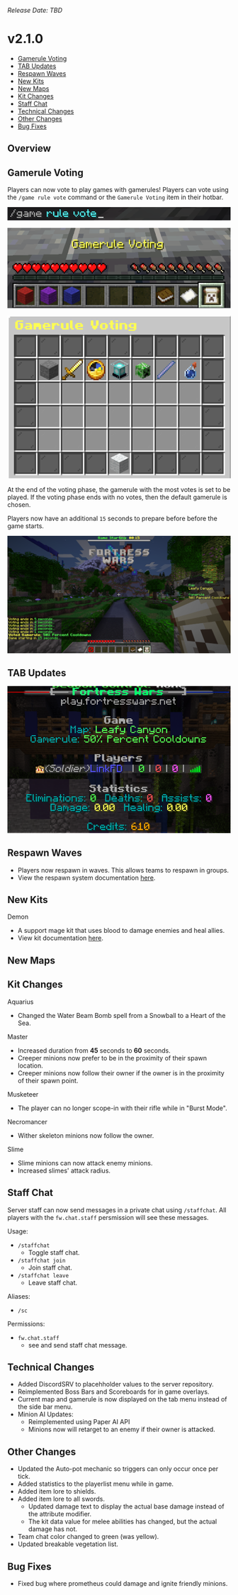 _Release Date: TBD_

# v2.1.0

- [Gamerule Voting](#gamerule-voting)
- [TAB Updates](#tab-updates)
- [Respawn Waves](#respawn-waves)
- [New Kits](#new-kits)
- [New Maps](#new-maps)
- [Kit Changes](#kit-changes)
- [Staff Chat](#staff-chat)
- [Technical Changes](#technical-changes)
- [Other Changes](#other-changes)
- [Bug Fixes](#bug-fixes)

## Overview

## Gamerule Voting

Players can now vote to play games with gamerules! Players can vote using the `/game rule vote` command or the `Gamerule Voting` item in their hotbar.

![Gamerule Voting Command](../assets/changelogs/v2.1.0/Gamerule%20Voting%20Command.png "Gamerule Voting Command")

![Gamerule Voing Item](../assets/changelogs/v2.1.0/Gamerule%20Voing%20Item.png "Gamerule Voing Item")

![Gamerule Voing GUI](../assets/changelogs/v2.1.0/Gamerule%20Voing%20GUI.png "Gamerule Voing GUI")

At the end of the voting phase, the gamerule with the most votes is set to be played. If the voting phase ends with no votes, then the default gamerule is chosen.

Players now have an additional `15` seconds to prepare before before the game starts.

![Before Game Start](../assets/changelogs/v2.1.0/Before%20Game%20Start.png "Before Game Start")

## TAB Updates

![TAB Updates](../assets/changelogs/v2.1.0/Tab%20Updates.png "TAB Updates")

## Respawn Waves

- Players now respawn in waves. This allows teams to respawn in groups.
- View the respawn system documentation [here](/technical_documentation/RespawnSystem).

## New Kits

Demon

- A support mage kit that uses blood to damage enemies and heal allies.
- View kit documentation [here](/kits/Demon).

## New Maps

## Kit Changes

Aquarius

- Changed the Water Beam Bomb spell from a Snowball to a Heart of the Sea.

Master

- Increased duration from **45** seconds to **60** seconds.
- Creeper minions now prefer to be in the proximity of their spawn location.
- Creeper minions now follow their owner if the owner is in the proximity of their spawn point.

Musketeer

- The player can no longer scope-in with their rifle while in "Burst Mode".

Necromancer

- Wither skeleton minions now follow the owner.

Slime

- Slime minions can now attack enemy minions.
- Increased slimes' attack radius.

## Staff Chat

Server staff can now send messages in a private chat using `/staffchat`. All players with the `fw.chat.staff` persmission will see these messages.

Usage:

- `/staffchat`
  - Toggle staff chat.
- `/staffchat join`
  - Join staff chat.
- `/staffchat leave`
  - Leave staff chat.

Aliases:

- `/sc`

Permissions:

- `fw.chat.staff`
  - see and send staff chat message.

## Technical Changes

- Added DiscordSRV to placehholder values to the server repository.
- Reimplemented Boss Bars and Scoreboards for in game overlays.
- Current map and gamerule is now displayed on the tab menu instead of the side bar menu.
- Minion AI Updates:
  - Reimplemented using Paper AI API
  - Minions now will retarget to an enemy if their owner is attacked.

## Other Changes

- Updated the Auto-pot mechanic so triggers can only occur once per tick.
- Added statistics to the playerlist menu while in game.
- Added item lore to shields.
- Added item lore to all swords.
  - Updated damage text to display the actual base damage instead of the attribute modifier.
  - The kit data value for melee abilities has changed, but the actual damage has not.
- Team chat color changed to green (was yellow).
- Updated breakable vegetation list.

## Bug Fixes

- Fixed bug where prometheus could damage and ignite friendly minions.
